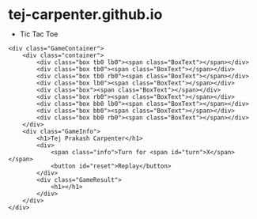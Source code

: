 # tej-carpenter.github.io
<!doctype html>
<html lang="en">
<head>
    <meta charset="UTF-8">
    <meta http-equiv="X-UA-Compatible" content="IE-edge">
    <meta name="vieport" content="width=device-width, initial-scale=1">
    <title>Tic-Tac-Toe | Tej Prakash Carpenter</title>
    <style>
        * {
    margin: 0;
    padding: 0;
}

nav {
    height: 55px;
    background-color: #000;
    color: white;
    display: flex;
    align-items: center;
    font-size: 35px;
    font-family: fantasy;
    padding: 6px 15px;
}

nav ul {
    list-style: none;
}

.GameContainer {
    /* background-color: aqua; */
    display: flex;
    justify-content: center;
    margin-top: 50px;
}

.container {
    display: grid;
    grid-template-rows: repeat(3, 10vw);
    grid-template-columns: repeat(3, 10vw);
    font-family: Impact;
}
.box {
    border: 2px solid black;
    font-size: 8vw;
    cursor: pointer;
    display: flex;
    justify-content: center;
    align-items: center;
}
.box:hover {
    background-color: rgba(128, 128, 128, 0.35);
}

.GameInfo {
    padding: 0 40px;
}

.lb0 {
    border-left: 0;
}
.rb0 {
    border-right: 0;
}
.tb0 {
    border-top: 0;
}
.bb0 {
    border-bottom: 0;
}

#reset {
    margin:0px 25px;
    padding: 2px 10px;
    background-color: rgba(0, 52, 142,0.85);
    color: white;
    border: none;
    border-radius: 2px;
}
#reset:hover {
    background-color: rgb(0, 52, 142);
}
#reset:active {
    background-color: black;
    color: white;
}
    </style>
</head>

<body>
    <nav>
        <ul>
            <li>Tic Tac Toe</li>
        </ul>
    </nav>

    <div class="GameContainer">
        <div class="container">
            <div class="box tb0 lb0"><span class="BoxText"></span></div>
            <div class="box tb0"><span class="BoxText"></span></div>
            <div class="box tb0 rb0"><span class="BoxText"></span></div>
            <div class="box lb0"><span class="BoxText"></span></div>
            <div class="box"><span class="BoxText"></span></div>
            <div class="box rb0"><span class="BoxText"></span></div>
            <div class="box bb0 lb0"><span class="BoxText"></span></div>
            <div class="box bb0"><span class="BoxText"></span></div>
            <div class="box bb0 rb0"><span class="BoxText"></span></div>
        </div>
        <div class="GameInfo">
            <h1>Tej Prakash Carpenter</h1>
            <div>
                <span class="info">Turn for <span id="turn">X</span></span>
                <button id="reset">Replay</button>
            </div>
            <div class="GameResult">
                <h1></h1>
            </div>
        </div>
    </div>
</body>
<script>
        // console.log("Enjoy TIC-TATC-TOE by TEJ PRAKASH CARPENTER")
let turn = document.querySelector("#turn").innerText

// function definiton
const AutoReplay = () => {
    for (let i = 0; i < 9; i++) {
        document.getElementsByClassName("BoxText")[i].innerText = ""
    }
    document.querySelector("#turn").innerText = "X"
    document.querySelector("body > div > div.GameInfo > div.GameResult").innerHTML = ""
}

// function to change turn
const TurnChanger = () => {
    if (turn === "X") {
        turn = "O"
        document.querySelector("#turn").innerText = turn
    }
    else if (turn === "O") {
        turn = "X"
        document.querySelector("#turn").innerText = turn
    }
}

// function to check if someone won
const CheckWin = () => {
    if (
        (document.querySelector("body > div > div.container > div:nth-child(1) > span").innerText === document.querySelector("body > div > div.container > div:nth-child(2) > span").innerText) && (document.querySelector("body > div > div.container > div:nth-child(3) > span").innerText === document.querySelector("body > div > div.container > div:nth-child(2) > span").innerText) && (document.querySelector("body > div > div.container > div:nth-child(1) > span").innerText !== "") ||
        (document.querySelector("body > div > div.container > div:nth-child(4) > span").innerText === document.querySelector("body > div > div.container > div:nth-child(5) > span").innerText) && (document.querySelector("body > div > div.container > div:nth-child(6) > span").innerText === document.querySelector("body > div > div.container > div:nth-child(5) > span").innerText) && (document.querySelector("body > div > div.container > div:nth-child(4) > span").innerText !== "") ||
        (document.querySelector("body > div > div.container > div:nth-child(7) > span").innerText === document.querySelector("body > div > div.container > div:nth-child(8) > span").innerText) && (document.querySelector("body > div > div.container > div:nth-child(9) > span").innerText === document.querySelector("body > div > div.container > div:nth-child(8) > span").innerText) && (document.querySelector("body > div > div.container > div:nth-child(7) > span").innerText !== "") ||
        (document.querySelector("body > div > div.container > div:nth-child(1) > span").innerText === document.querySelector("body > div > div.container > div:nth-child(4) > span").innerText) && (document.querySelector("body > div > div.container > div:nth-child(7) > span").innerText === document.querySelector("body > div > div.container > div:nth-child(4) > span").innerText) && (document.querySelector("body > div > div.container > div:nth-child(1) > span").innerText !== "") ||
        (document.querySelector("body > div > div.container > div:nth-child(2) > span").innerText === document.querySelector("body > div > div.container > div:nth-child(5) > span").innerText) && (document.querySelector("body > div > div.container > div:nth-child(8) > span").innerText === document.querySelector("body > div > div.container > div:nth-child(5) > span").innerText) && (document.querySelector("body > div > div.container > div:nth-child(2) > span").innerText !== "") ||
        (document.querySelector("body > div > div.container > div:nth-child(3) > span").innerText === document.querySelector("body > div > div.container > div:nth-child(6) > span").innerText) && (document.querySelector("body > div > div.container > div:nth-child(9) > span").innerText === document.querySelector("body > div > div.container > div:nth-child(6) > span").innerText) && (document.querySelector("body > div > div.container > div:nth-child(3) > span").innerText !== "") ||
        (document.querySelector("body > div > div.container > div:nth-child(3) > span").innerText === document.querySelector("body > div > div.container > div:nth-child(5) > span").innerText) && (document.querySelector("body > div > div.container > div:nth-child(7) > span").innerText === document.querySelector("body > div > div.container > div:nth-child(5) > span").innerText) && (document.querySelector("body > div > div.container > div:nth-child(3) > span").innerText !== "") ||
        (document.querySelector("body > div > div.container > div:nth-child(1) > span").innerText === document.querySelector("body > div > div.container > div:nth-child(5) > span").innerText) && (document.querySelector("body > div > div.container > div:nth-child(9) > span").innerText === document.querySelector("body > div > div.container > div:nth-child(5) > span").innerText) && (document.querySelector("body > div > div.container > div:nth-child(1) > span").innerText !== "")
    ) {

        if (turn === "X") {
            console.log("Player with 'O' won")
            for (let i = 0; i < 9; i++) {
                document.getElementsByClassName("BoxText")[i].innerText = "O"
            }
            let oldInfo = document.querySelector("body > div > div.GameInfo > div.GameResult").innerHTML
            let newInfo = oldInfo + "<h1>O won</h1>"
            document.querySelector("body > div > div.GameInfo > div.GameResult").innerHTML = newInfo
            // AutoReplay()
            setTimeout(() => {
                AutoReplay()
            }, 1500);
        }
        else if (turn === "O") {
            console.log("Player with 'X' won")
            for (let i = 0; i < 9; i++) {
                document.getElementsByClassName("BoxText")[i].innerText = "X"
            }
            let oldInfo = document.querySelector("body > div > div.GameInfo > div.GameResult").innerHTML
            let newInfo = oldInfo + "<h1>X won</h1>"
            document.querySelector("body > div > div.GameInfo > div.GameResult").innerHTML = newInfo
            // AutoReplay()
            setTimeout(() => {
                AutoReplay()
            }, 1500);
        }
    }
}

//Replay Button
// document.getElementById("reset").addEventListener("click", AutoReplay())
document.getElementById("reset").addEventListener("click", () => {
    for (let i = 0; i < 9; i++) {
        document.getElementsByClassName("BoxText")[i].innerText = ""
    }
    document.querySelector("#turn").innerText = "X"
    document.querySelector("body > div > div.GameInfo > div.GameResult").innerHTML = ""
})

// 1
document.querySelector("body > div > div.container > div:nth-child(1)").addEventListener("click", () => {
    document.querySelector("body > div > div.container > div:nth-child(1) > span").innerText = turn
    TurnChanger()
    CheckWin()
})
// 2
document.querySelector("body > div > div.container > div:nth-child(2)").addEventListener("click", () => {
    document.querySelector("body > div > div.container > div:nth-child(2) > span").innerText = turn
    TurnChanger()
    CheckWin()
})
// 3
document.querySelector("body > div > div.container > div:nth-child(3)").addEventListener("click", () => {
    document.querySelector("body > div > div.container > div:nth-child(3) > span").innerText = turn
    TurnChanger()
    CheckWin()
})
// 4
document.querySelector("body > div > div.container > div:nth-child(4)").addEventListener("click", () => {
    document.querySelector("body > div > div.container > div:nth-child(4) > span").innerText = turn
    TurnChanger()
    CheckWin()
})
// 5
document.querySelector("body > div > div.container > div:nth-child(5)").addEventListener("click", () => {
    document.querySelector("body > div > div.container > div:nth-child(5) > span").innerText = turn
    TurnChanger()
    CheckWin()
})
// 6
document.querySelector("body > div > div.container > div:nth-child(6)").addEventListener("click", () => {
    document.querySelector("body > div > div.container > div:nth-child(6) > span").innerText = turn
    TurnChanger()
    CheckWin()
})
// 7
document.querySelector("body > div > div.container > div:nth-child(7)").addEventListener("click", () => {
    document.querySelector("body > div > div.container > div:nth-child(7) > span").innerText = turn
    TurnChanger()
    CheckWin()
})
// 8
document.querySelector("body > div > div.container > div:nth-child(8)").addEventListener("click", () => {
    document.querySelector("body > div > div.container > div:nth-child(8) > span").innerText = turn
    TurnChanger()
    CheckWin()
})
// 9
document.querySelector("body > div > div.container > div:nth-child(9)").addEventListener("click", () => {
    document.querySelector("body > div > div.container > div:nth-child(9) > span").innerText = turn
    TurnChanger()
    CheckWin()
})
</script>
</html>
